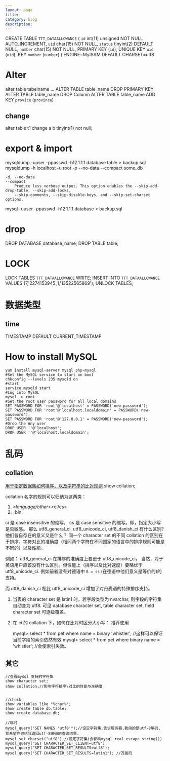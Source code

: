 ```yaml
---
layout: page
title:	
category: blog
description: 
---
```

CREATE TABLE `TTT_DATAALLOWANCE` (
  `id` int(11) unsigned NOT NULL AUTO_INCREMENT,
  `uid` char(15) NOT NULL,
  `status` tinyint(2) DEFAULT NULL,
  `number` char(15) NOT NULL,
  PRIMARY KEY (`id`),
  UNIQUE KEY `uid` (`uid`),
  KEY `number` (`number`)
) ENGINE=MyISAM DEFAULT CHARSET=utf8 


# Alter
alter table tabelname ...
 ALTER TABLE table_name DROP PRIMARY KEY
 ALTER TABLE table_name DROP Column
 ALTER TABLE table_name ADD KEY `provice` (`province`)

## change
alter table t1 change a b tinyint(1) not null;


# export & import
mysqldump -uuser -ppasswd -h12.1.1.1 database table > backup.sql
mysqldump -h localhost -u root -p --no-data --compact  some_db

	-d, --no-data
	--compact
		Produce less verbose output. This option enables the --skip-add-drop-table, --skip-add-locks,
	    --skip-comments, --skip-disable-keys, and --skip-set-charset options.



mysql -uuser -ppasswd -h12.1.1.1 database < backup.sql

# drop
 DROP DATABASE database_name;
 DROP TABLE table;

# LOCK
LOCK TABLES `TTT_DATAALLOWANCE` WRITE;
INSERT INTO `TTT_DATAALLOWANCE` VALUES (7,'2274153945',1,'13522565869');
UNLOCK TABLES;


# 数据类型
## time
 TIMESTAMP DEFAULT CURRENT_TIMESTAMP

# How to install MySQL
	yum install mysql-server mysql php-mysql
	#Set the MySQL service to start on boot
	chkconfig --levels 235 mysqld on
	#start
	service mysqld start
	#Log into MySQL
	mysql -u root
	#Set the root user password for all local domains
	SET PASSWORD FOR 'root'@'localhost' = PASSWORD('new-password');
	SET PASSWORD FOR 'root'@'localhost.localdomain' = PASSWORD('new-password');
	SET PASSWORD FOR 'root'@'127.0.0.1' = PASSWORD('new-password');
	#Drop the Any user
	DROP USER ''@'localhost';
	DROP USER ''@'localhost.localdomain';

# 乱码
## collation
[用于指定数据集如何排序，以及字符串的比对规则](http://zhongwei-leg.iteye.com/blog/899227)
	show collation;

collation 名字的规则可以归纳为这两类：
1. <character set>_<language/other>_<ci/cs>
2. <character set>_bin

ci 是 case insensitive 的缩写， cs 是 case sensitive 的缩写。即，指定大小写是否敏感。
那么 utf8_general_ci, utf8_unicode_ci, utf8_danish_ci 有什么区别? 他们各自存在的意义又是什么？
同一个 character set 的不同 collation 的区别在于排序、字符对比的准确度（相同两个字符在不同国家的语言中的排序规则可能是不同的）以及性能。
  
例如：
  utf8_general_ci 在排序的准确度上要逊于 utf8_unicode_ci， 当然，对于英语用户应该没有什么区别。但性能上（排序以及比对速度）要略优于 utf8_unicode_ci. 例如前者没有对德语中 `ß = ss` (在德语中他们意义是等价的)的支持。
    
而 utf8_danish_ci 相比 utf8_unicode_ci 增加了对丹麦语的特殊排序支持。

1. 当表的 character set 是 latin1 时，若字段类型为 nvarchar, 则字段的字符集自动变为 utf8.
可见 database character set, table character set, field character set 可逐级覆盖。
 
 2. 在 ci 的 collation 下，如何在比对时区分大小写：
推荐使用

	mysql> select * from pet where name = binary 'whistler'; //这样可以保证当前字段的索引依然有效 
	mysql> select * from pet where binary name = 'whistler'; //会使索引失效。

## 其它
	 
	//查看mysql 支持的字符集
	show character set;
	show collation;//影响字符排序\对比的性能与准确度


	//check
	show variables like "%char%";
	show create table db.table;
	show create database db;

	//临时
	mysql_query("SET NAMES 'utf8'");//设定字符集,告诉服务器,我用的是utf-8编码, 我希望你也给我返回utf-8编码的查询结果. 
	mysql_set_charset("utf8");//设定字符集(会影响mysql_real_escape_string())
	mysql_query("SET CHARACTER_SET_CLIENT=utf8"); 
	mysql_query("SET CHARACTER_SET_RESULTS=utf8"); 
	mysql_query("SET CHARACTER_SET_RESULTS=latin1"); //万能码


